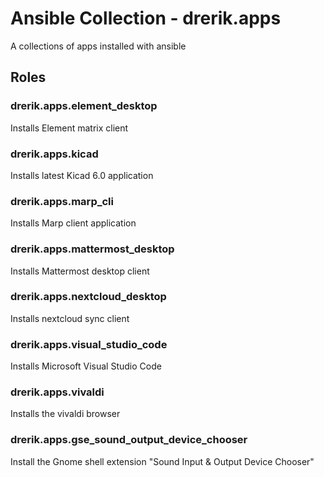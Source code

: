 # Ansible Collection - drerik.apps

A collections of apps installed with ansible

## Roles

### drerik.apps.element_desktop

Installs Element matrix client

### drerik.apps.kicad

Installs latest Kicad 6.0 application


### drerik.apps.marp_cli

Installs Marp client application


### drerik.apps.mattermost_desktop

Installs Mattermost desktop client


### drerik.apps.nextcloud_desktop

Installs nextcloud sync client


### drerik.apps.visual_studio_code

Installs Microsoft Visual Studio Code

### drerik.apps.vivaldi

Installs the vivaldi browser

### drerik.apps.gse_sound_output_device_chooser

Install the Gnome shell extension "Sound Input & Output Device Chooser"